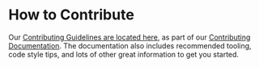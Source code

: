 # How to Contribute

Our [Contributing Guidelines are located here](https://contributing.bitwarden.com/contributing/), as part of our [Contributing Documentation](https://contributing.bitwarden.com/). The documentation also includes recommended tooling, code style tips, and lots of other great information to get you started.

